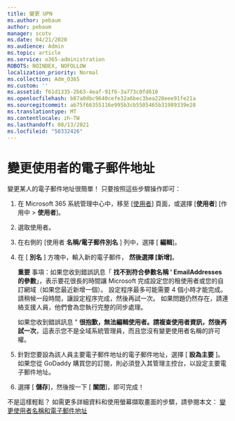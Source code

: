 ```yaml
---
title: 變更 UPN
ms.author: pebaum
author: pebaum
manager: scotv
ms.date: 04/21/2020
ms.audience: Admin
ms.topic: article
ms.service: o365-administration
ROBOTS: NOINDEX, NOFOLLOW
localization_priority: Normal
ms.collection: Adm_O365
ms.custom: ''
ms.assetid: f61d1335-2b63-4eaf-91f6-3a773c0fd610
ms.openlocfilehash: b87a0dbc9640cefe32a6bec3bea228eee91fe21a
ms.sourcegitcommit: ab75f66355116e995b3cb5505465b31989339e28
ms.translationtype: MT
ms.contentlocale: zh-TW
ms.lasthandoff: 08/13/2021
ms.locfileid: "58332426"
---
```

# <a name="change-a-users-email-address"></a>變更使用者的電子郵件地址

變更某人的電子郵件地址很簡單！ 只要按照這些步驟操作即可：
  
1. 在 Microsoft 365 系統管理中心中，移至 [[使用者](https://go.microsoft.com/fwlink/p/?linkid=834822)] 頁面，或選擇 [**使用者**] [作用中 \> **使用者**]。
    
2. 選取使用者。
    
3. 在右側的 [使用者 **名稱/電子郵件別名** ] 列中，選擇 [ **編輯**]。
    
4. 在 [ **別名** ] 方塊中，輸入新的電子郵件， **然後選擇 [新增]**。
    
    **重要** 事項：如果您收到錯誤訊息「 **找不到符合參數名稱 ' EmailAddresses 的參數**」，表示要花很長的時間讓 Microsoft 完成設定您的租使用者或您的自訂網域（如果您最近新增一個）。 設定程序最多可能需要 4 個小時才能完成。 請稍候一段時間，讓設定程序完成，然後再試一次。 如果問題仍然存在，請連絡支援人員，他們會為您執行完整的同步處理。
    
    如果您收到錯誤訊息 " **很抱歉，無法編輯使用者。請複查使用者資訊，然後再試一次**，這表示您不是全域系統管理員，而且您沒有變更使用者名稱的許可權。
    
5. 針對您要設為該人員主要電子郵件地址的電子郵件地址，選擇 [ **設為主要** ]。 如果您從 GoDaddy 購買您的訂閱，則必須登入其管理主控台，以設定主要電子郵件地址。 
    
6. 選擇 [ **儲存**]，然後按一下 [ **關閉**]，即可完成！
    
不是這樣輕鬆？ 如需更多詳細資料和使用螢幕擷取畫面的步驟，請參閱本文： [變更使用者名稱和電子郵件地址](https://docs.microsoft.com/microsoft-365/admin/add-users/change-a-user-name-and-email-address)
  

